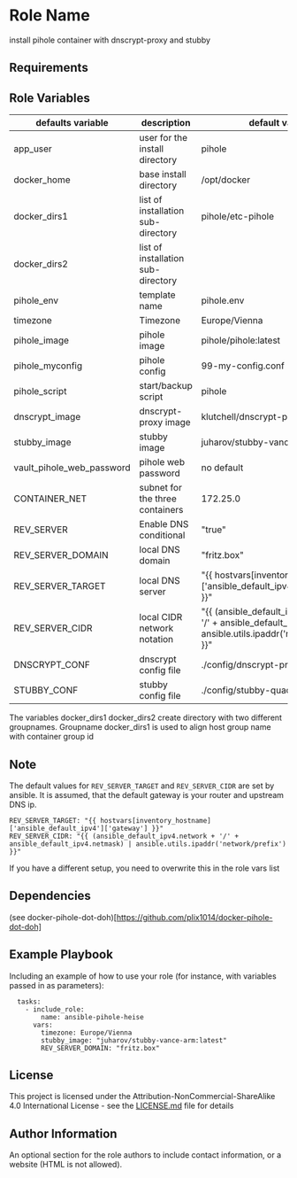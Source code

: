 Role Name
=========

install pihole container with dnscrypt-proxy and stubby

Requirements
------------


Role Variables
--------------
| defaults variable | description |default value|mandatory|
|-------------------|-------------|-------------|---------|
|app_user|user for the install directory| pihole|no|
|docker_home|base install directory| /opt/docker|no|
|docker_dirs1|list of installation sub-directory|pihole/etc-pihole|no|
|docker_dirs2|list of installation sub-directory||no|
|pihole_env| template name|pihole.env|no|
|timezone|Timezone| Europe/Vienna|no|
|pihole_image|pihole image|pihole/pihole:latest|no|
|pihole_myconfig|pihole config|99-my-config.conf|no|
|pihole_script|start/backup script|pihole|no|
|dnscrypt_image|dnscrypt-proxy image|klutchell/dnscrypt-proxy:2.1.5|no|
|stubby_image|stubby image|juharov/stubby-vance-arm:latest|no|
|vault_pihole_web_password|pihole web password|no default|yes|
|CONTAINER_NET|subnet for the three containers|172.25.0|no|
|REV_SERVER|Enable DNS conditional |"true"|no|
|REV_SERVER_DOMAIN|local DNS domain|"fritz.box"|no|
|REV_SERVER_TARGET|local DNS server|"{{ hostvars[inventory_hostname]['ansible_default_ipv4']['gateway'] }}"|no|
|REV_SERVER_CIDR|local CIDR network notation|"{{ (ansible_default_ipv4.network + '/' + ansible_default_ipv4.netmask) &#124; ansible.utils.ipaddr('network/prefix') }}"|no|
|DNSCRYPT_CONF|dnscrypt config file|./config/dnscrypt-proxy.toml|no|
|STUBBY_CONF|stubby config file|./config/stubby-quad9.yml|no|


The variables docker_dirs1 docker_dirs2 create directory with two different groupnames. Groupname docker_dirs1 is used to align host group name with container group id


Note
------------

The default values for ```REV_SERVER_TARGET``` and ```REV_SERVER_CIDR``` are set by ansible. It is assumed, that the default gateway is your router and upstream DNS ip.
```
REV_SERVER_TARGET: "{{ hostvars[inventory_hostname]['ansible_default_ipv4']['gateway'] }}"
REV_SERVER_CIDR: "{{ (ansible_default_ipv4.network + '/' + ansible_default_ipv4.netmask) | ansible.utils.ipaddr('network/prefix') }}"
```
If you have a different setup, you need to overwrite this in the role vars list


Dependencies
------------

(see docker-pihole-dot-doh)[https://github.com/plix1014/docker-pihole-dot-doh]


Example Playbook
----------------

Including an example of how to use your role (for instance, with variables passed in as parameters):

```
  tasks:
    - include_role:
        name: ansible-pihole-heise
      vars:
        timezone: Europe/Vienna
        stubby_image: "juharov/stubby-vance-arm:latest"
        REV_SERVER_DOMAIN: "fritz.box"
```


License
-------

This project is licensed under the Attribution-NonCommercial-ShareAlike 4.0 International License - see the [LICENSE.md](LICENSE.md) file for details

Author Information
------------------

An optional section for the role authors to include contact information, or a website (HTML is not allowed).
